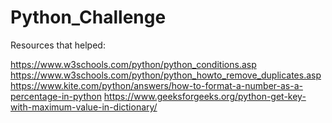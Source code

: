 # Python_Challenge

Resources that helped:

https://www.w3schools.com/python/python_conditions.asp
https://www.w3schools.com/python/python_howto_remove_duplicates.asp
https://www.kite.com/python/answers/how-to-format-a-number-as-a-percentage-in-python
https://www.geeksforgeeks.org/python-get-key-with-maximum-value-in-dictionary/